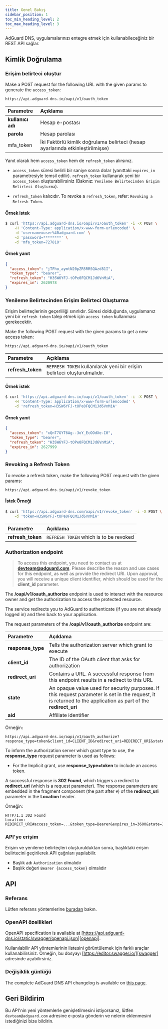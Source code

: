 ```yaml
---
title: Genel Bakış
sidebar_position: 1
toc_min_heading_level: 2
toc_max_heading_level: 3
---
```


<!--
    API info is from here:
    https://api.adguard-dns.io/static/api/API.md
-->

AdGuard DNS, uygulamalarınızı entegre etmek için kullanabileceğiniz bir REST API sağlar.

## Kimlik Doğrulama

### Erişim belirteci oluştur

Make a POST request for the following URL with the given params to generate the `access_token`:

`https://api.adguard-dns.io/oapi/v1/oauth_token`

| Parametre         | Açıklama                                                                       |
|:----------------- |:------------------------------------------------------------------------------ |
| **kullanıcı adı** | Hesap e-postası                                                                |
| **parola**        | Hesap parolası                                                                 |
| mfa_token         | İki Faktörlü kimlik doğrulama belirteci (hesap ayarlarında etkinleştirilmişse) |

Yanıt olarak hem `access_token` hem de `refresh_token` alırsınız.

- `access_token` süresi belirli bir saniye sonra dolar (yanıttaki `expires_in` parametresiyle temsil edilir). `refresh_token` kullanarak yeni bir `access_token` oluşturabilirsiniz (Bakınız: `Yenileme Belirtecinden Erişim Belirteci Oluşturma`).

- `refresh_token` kalıcıdır. To revoke a `refresh_token`, refer: `Revoking a Refresh Token`.

#### Örnek istek

```bash
$ curl 'https://api.adguard-dns.io/oapi/v1/oauth_token' -i -X POST \
    -H 'Content-Type: application/x-www-form-urlencoded' \
    -d 'username=user%40adguard.com' \
    -d 'password=********' \
    -d 'mfa_token=727810'
```

#### Örnek yanıt

```json
{
  "access_token": "jTFho_aymtN20pZR5RRSQAzd81I",
  "token_type": "bearer",
  "refresh_token": "H3SW6YFJ-tOPe0FQCM1Jd6VnMiA",
  "expires_in": 2620978
}
```

### Yenileme Belirtecinden Erişim Belirteci Oluşturma

Erişim belirteçlerinin geçerliliği sınırlıdır. Süresi dolduğunda, uygulamanız yeni bir `refresh token` talep etmek için `access token` kullanması gerekecektir.

Make the following POST request with the given params to get a new access token:

`https://api.adguard-dns.io/oapi/v1/oauth_token`

| Parametre         | Açıklama                                                                 |
|:----------------- |:------------------------------------------------------------------------ |
| **refresh_token** | `REFRESH TOKEN` kullanılarak yeni bir erişim belirteci oluşturulmalıdır. |

#### Örnek istek

```bash
$ curl 'https://api.adguard-dns.io/oapi/v1/oauth_token' -i -X POST \
    -H 'Content-Type: application/x-www-form-urlencoded' \
    -d 'refresh_token=H3SW6YFJ-tOPe0FQCM1Jd6VnMiA'
```

#### Örnek yanıt

```json
{
  "access_token": "xQnT7GYT6Ag--3oY_EcOOdXe-I0",
  "token_type": "bearer",
  "refresh_token": "H3SW6YFJ-tOPe0FQCM1Jd6VnMiA",
  "expires_in": 2627999
}
```

### Revoking a Refresh Token

To revoke a refresh token, make the following POST request with the given params:

`https://api.adguard-dns.io/oapi/v1/revoke_token`

#### İstek Örneği

```bash
$ curl 'https://api.adguard-dns.com/oapi/v1/revoke_token' -i -X POST \
    -d 'token=H3SW6YFJ-tOPe0FQCM1Jd6VnMiA'
```

| Parametre         | Açıklama                               |
|:----------------- |:-------------------------------------- |
| **refresh_token** | `REFRESH TOKEN` which is to be revoked |

### Authorization endpoint

> To access this endpoint, you need to contact us at **devteam@adguard.com**. Please describe the reason and use cases for this endpoint, as well as provide the redirect URI. Upon approval, you will receive a unique client identifier, which should be used for the **client_id** parameter.

The **/oapi/v1/oauth_authorize** endpoint is used to interact with the resource owner and get the authorization to access the protected resource.

The service redirects you to AdGuard to authenticate (if you are not already logged in) and then back to your application.

The request parameters of the **/oapi/v1/oauth_authorize** endpoint are:

| Parametre         | Açıklama                                                                                                                                                       |
|:----------------- |:-------------------------------------------------------------------------------------------------------------------------------------------------------------- |
| **response_type** | Tells the authorization server which grant to execute                                                                                                          |
| **client_id**     | The ID of the OAuth client that asks for authorization                                                                                                         |
| **redirect_uri**  | Contains a URL. A successful response from this endpoint results in a redirect to this URL                                                                     |
| **state**         | An opaque value used for security purposes. If this request parameter is set in the request, it is returned to the application as part of the **redirect_uri** |
| **aid**           | Affiliate identifier                                                                                                                                           |

Örneğin:

```http request
https://api.adguard-dns.io/oapi/v1/oauth_authorize?response_type=token&client_id=CLIENT_ID&redirect_uri=REDIRECT_URI&state=1jbmuc0m9WTr1T6dOO82
```

To inform the authorization server which grant type to use, the **response_type** request parameter is used as follows:

- For the Implicit grant, use **response_type=token** to include an access token.

A successful response is **302 Found**, which triggers a redirect to **redirect_uri** (which is a request parameter). The response parameters are embedded in the fragment component (the part after `#`) of the **redirect_uri** parameter in the **Location** header.

Örneğin:

```http request
HTTP/1.1 302 Found
Location: REDIRECT_URI#access_token=...&token_type=Bearer&expires_in=3600&state=1jbmuc0m9WTr1T6dOO82
```

### API'ye erişim

Erişim ve yenileme belirteçleri oluşturulduktan sonra, başlıktaki erişim belirtecini geçirilerek API çağrıları yapılabilir.

- Başlık adı `Authorization` olmalıdır
- Başlık değeri `Bearer {access_token}` olmalıdır

## API

### Referans

Lütfen referans yöntemlerine [buradan](reference.md) bakın.

### OpenAPI özellikleri

OpenAPI specification is available at [https://api.adguard-dns.io/static/swagger/openapi.json][openapi].

Kullanılabilir API yöntemlerinin listesini görüntülemek için farklı araçlar kullanabilirsiniz. Örneğin, bu dosyayı [https://editor.swagger.io/][swagger] adresinde açabilirsiniz.

### Değişiklik günlüğü

The complete AdGuard DNS API changelog is available on [this page](private-dns/api/changelog.md).

## Geri Bildirim

Bu API'nin yeni yöntemlerle genişletilmesini istiyorsanız, lütfen `devteam@adguard.com` adresine e-posta gönderin ve nelerin eklenmesini istediğinizi bize bildirin.

[openapi]: https://api.adguard-dns.io/static/swagger/openapi.json
[swagger]: https://editor.swagger.io/
